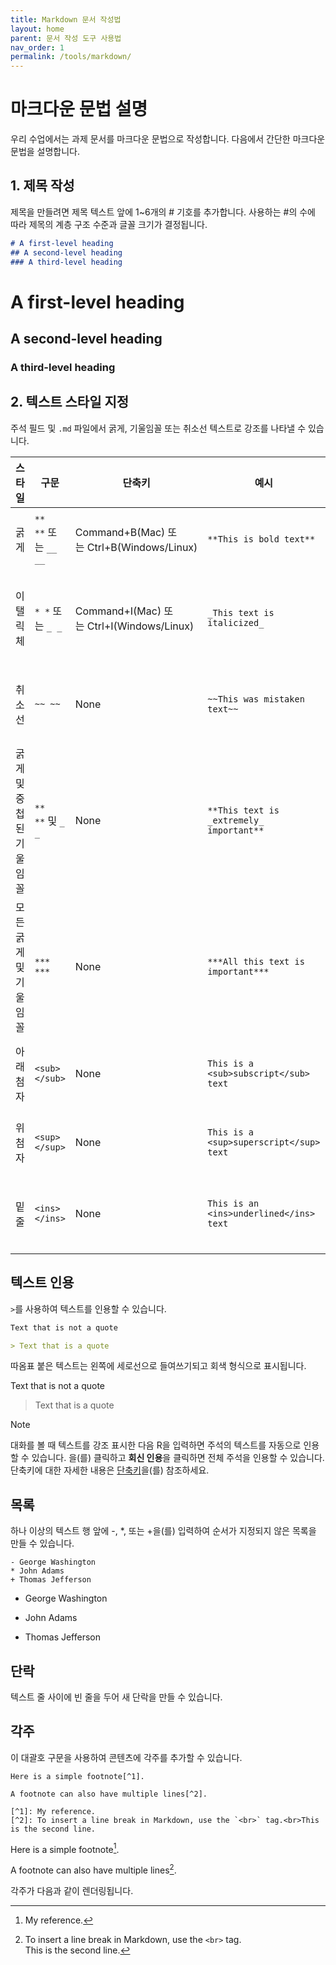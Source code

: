 ```yaml
---
title: Markdown 문서 작성법
layout: home
parent: 문서 작성 도구 사용법
nav_order: 1
permalink: /tools/markdown/
---
```


# 마크다운 문법 설명

우리 수업에서는 과제 문서를 마크다운 문법으로 작성합니다. 다음에서 간단한 마크다운 문법을 설명합니다.

## 1. 제목 작성

제목을 만들려면 제목 텍스트 앞에 1~6개의 # 기호를 추가합니다. 사용하는 #의 수에 따라 제목의 계층 구조 수준과 글꼴 크기가 결정됩니다.

```markdown
# A first-level heading
## A second-level heading
### A third-level heading
```
# A first-level heading
## A second-level heading
### A third-level heading


## 2. 텍스트 스타일 지정

주석 필드 및 `.md` 파일에서 굵게, 기울임꼴 또는 취소선 텍스트로 강조를 나타낼 수 있습니다.

| 스타일 | 구문 | 단축키 | 예시 | 출력 |
| --- | --- | --- | --- | --- |
| 굵게 | `** **` 또는 `__ __` | Command+B(Mac) 또는 Ctrl+B(Windows/Linux) | `**This is bold text**` | **굵게 표시된 텍스트** |
| 이탤릭체 | `* *` 또는 `_ _` | Command+I(Mac) 또는 Ctrl+I(Windows/Linux) | `_This text is italicized_` | *기울임꼴로 표시된 텍스트* |
| 취소선 | `~~ ~~` | None | `~~This was mistaken text~~` | ~~실수하여 취소된 텍스트~~ |
| 굵게 및 중첩된 기울임꼴 | `** **` 및 `_ _` | None | `**This text is _extremely_ important**` | **_매우_ 중요한 텍스트** |
| 모든 굵게 및 기울임꼴 | `*** ***` | None | `***All this text is important***` | ***모든 텍스트가 중요*** |
| 아래 첨자 | `<sub> </sub>` | None | `This is a <sub>subscript</sub> text` | <sub>아래 첨자 텍스트입니다.</sub> |
| 위 첨자 | `<sup> </sup>` | None | `This is a <sup>superscript</sup> text` | <sup>위 첨자 텍스트입니다.</sup> |
| 밑줄 | `<ins> </ins>` | None | `This is an <ins>underlined</ins> text` | <ins>밑줄이 그어진 텍스트</ins> |

## 텍스트 인용

`>`를 사용하여 텍스트를 인용할 수 있습니다.

```markdown
Text that is not a quote

> Text that is a quote
```

따옴표 붙은 텍스트는 왼쪽에 세로선으로 들여쓰기되고 회색 형식으로 표시됩니다.

Text that is not a quote

> Text that is a quote


Note

대화를 볼 때 텍스트를 강조 표시한 다음 R을 입력하면 주석의 텍스트를 자동으로 인용할 수 있습니다. 을(를) 클릭하고 **회신 인용**을 클릭하면 전체 주석을 인용할 수 있습니다. 단축키에 대한 자세한 내용은 [단축키](https://docs.github.com/ko/get-started/accessibility/keyboard-shortcuts)을(를) 참조하세요.

## 목록

하나 이상의 텍스트 행 앞에 -, *, 또는 +을(를) 입력하여 순서가 지정되지 않은 목록을 만들 수 있습니다.

```
- George Washington
* John Adams
+ Thomas Jefferson
```

- George Washington
* John Adams
+ Thomas Jefferson

## 단락
텍스트 줄 사이에 빈 줄을 두어 새 단락을 만들 수 있습니다.

## 각주
이 대괄호 구문을 사용하여 콘텐츠에 각주를 추가할 수 있습니다.

```
Here is a simple footnote[^1].

A footnote can also have multiple lines[^2].

[^1]: My reference.  
[^2]: To insert a line break in Markdown, use the `<br>` tag.<br>This is the second line.
```

Here is a simple footnote[^1].

A footnote can also have multiple lines[^2].

[^1]: My reference.  
[^2]: To insert a line break in Markdown, use the `<br>` tag.<br>This is the second line.

각주가 다음과 같이 렌더링됩니다.
